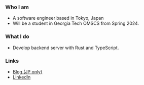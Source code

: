 ### Who I am
- A software engineer based in Tokyo, Japan
- Will be a student in Georgia Tech OMSCS from Spring 2024.

### What I do
- Develop backend server with Rust and TypeScript.

### Links
- [Blog (JP only)](https://blog.shgnkn.io)
- [LinkedIn](https://www.linkedin.com/in/shogo-nakano-59973815b/)

<!--
**shogo-nakano-desu/shogo-nakano-desu** is a ✨ _special_ ✨ repository because its `README.md` (this file) appears on your GitHub profile.

Here are some ideas to get you started:

- 🔭 I’m currently working on ...
- 🌱 I’m currently learning ...
- 👯 I’m looking to collaborate on ...
- 🤔 I’m looking for help with ...
- 💬 Ask me about ...
- 📫 How to reach me: ...
- 😄 Pronouns: ...
- ⚡ Fun fact: ...
-->
